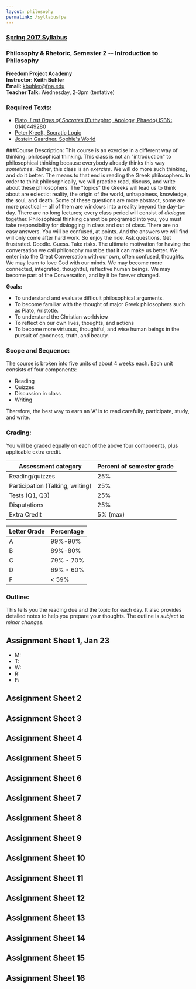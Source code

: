 ```yaml
---
layout: philosophy
permalink: /syllabusfpa
---
```


### [**Spring 2017 Syllabus**](/pages-philosophy/syllabus-fpa.pdf)   
### Philosophy & Rhetoric, Semester 2 -- Introduction to Philosophy
**Freedom Project Academy**    
**Instructor: Keith Buhler**   
**Email:** [kbuhler@fpa.edu](kbuhler@fpa.edu)    
**Teacher Talk:** Wednesday, 2-3pm (tentative)  

### Required Texts:

- [Plato, *Last Days of Socrates* (Euthyphro, Apology, Phaedo) ISBN: 0140449280](http://amzn.to/1NMMNB6)
- [Peter Kreeft, Socratic Logic](https://www.amazon.com/Socratic-Logic-Questions-Aristotelian-Principles/dp/1587318083/ref=sr_1_1?ie=UTF8&qid=1477922845&sr=8-1&keywords=socratic+logic)
- [Jostein Gaardner, Sophie's World](https://www.amazon.com/Sophies-World-History-Philosophy-Classics/dp/0374530718/ref=sr_1_1?ie=UTF8&qid=1477934958&sr=8-1&keywords=sophie%27s+world)


###Course Description:
This course is an exercise in a different way of thinking: philosophical thinking. This class is not an "introduction" to philosophical thinking because everybody already thinks this way *sometimes*. Rather, this class is an *exercise*. We will do more such thinking, and do it better. The means to that end is reading the Greek philosophers. In order to think philosophically, we will practice  read, discuss, and write about these philosophers. The "topics" the Greeks will lead us to think about are eclectic: reality, the origin of the world, unhappiness, knowledge, the soul, and death. Some of these questions are more abstract, some are more practical -- all of them are windows into a reality beyond the day-to-day. There are no long lectures; every class period will consist of *dialogue* together. Philosophical thinking cannot be programed into you; you must take responsibility for dialogging in class and out of class. There are no easy answers. You will be confused, at points. And the answers we will find will only come after hard work. So enjoy the ride. Ask questions. Get frustrated. Doodle. Guess. Take risks. The ultimate motivation for having the conversation we call philosophy must be that it can make us better. We enter into the Great Conversation with our own, often confused, thoughts. We may learn to love God with our minds. We may become more connected, integrated, thoughtful, reflective human beings. We may become part of the Conversation, and by it be forever changed. 

**Goals:**

* To understand and evaluate difficult philosophical arguments.
* To become familiar with the thought of major Greek philosophers such as Plato, Aristotle.
* To understand the Christian worldview
* To reflect on our own lives, thoughts, and actions
* To become more virtuous, thoughtful, and wise human beings in the pursuit of goodness, truth, and beauty.

### Scope and Sequence:

The course is broken into five units of about 4 weeks each. Each unit consists of four components: 

- Reading
- Quizzes
- Discussion in class
- Writing

Therefore, the best way to earn an 'A' is to read carefully, participate, study, and write. 


### Grading:

You will be graded equally on each of the above four components, plus applicable extra credit.

|  Assessment category              |  Percent of semester grade |
| --------------------------------------|----------------------- |
| Reading/quizzes                       | 25% |  
| Participation (Talking, writing)      | 25% |
| Tests (Q1, Q3)                        | 25% |
| Disputations                          | 25% |
| Extra Credit                          | 5% (max) |


Letter Grade | Percentage
|-----------------|-------------|
| A  | 99%-90%     |
| B | 89%-80%      |
| C  | 79% - 70%   |
| D   | 69% - 60%  |
| F  | < 59%         |


### Outline:

This tells you the reading due and the topic for each day. It also provides detailed notes to help you prepare your thoughts. The outline is *subject to minor changes.*


## Assignment Sheet 1, Jan 23

- M:
- T:
- W:
- R:
- F: 


## Assignment Sheet 2

## Assignment Sheet 3

## Assignment Sheet 4

## Assignment Sheet 5

## Assignment Sheet 6

## Assignment Sheet 7

## Assignment Sheet 8

## Assignment Sheet 9

## Assignment Sheet 10

## Assignment Sheet 11

## Assignment Sheet 12

## Assignment Sheet 13

## Assignment Sheet 14

## Assignment Sheet 15

## Assignment Sheet 16